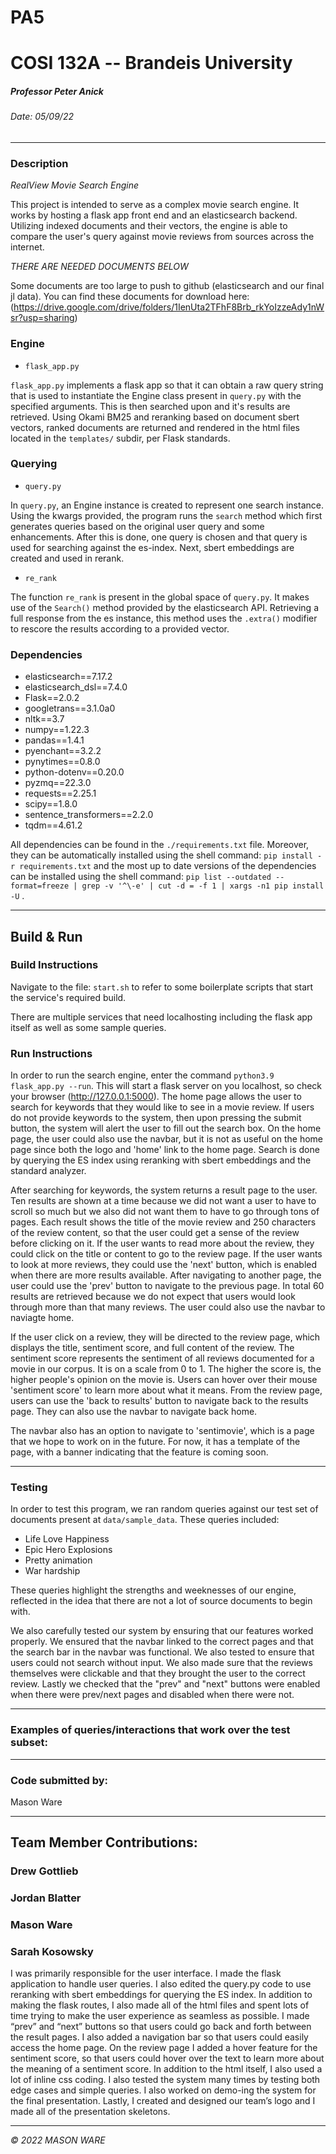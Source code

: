     

PA5
===

COSI 132A -- Brandeis University
================================

##### Professor Peter Anick

###### Date: 05/09/22

* * *

### Description

*RealView Movie Search Engine*

This project is intended to serve as a complex movie search engine. It works by hosting a flask app front end and an elasticsearch backend. Utilizing indexed documents and their vectors, the engine is able to compare the user's query against movie reviews from sources across the internet.

*THERE ARE NEEDED DOCUMENTS BELOW*

Some documents are too large to push to github (elasticsearch and our final jl data). You can find these documents for download here: (https://drive.google.com/drive/folders/1IenUta2TFhF8Brb_rkYoIzzeAdy1nWsr?usp=sharing)

### Engine

* `flask_app.py`

`flask_app.py` implements a flask app so that it can obtain a raw query string that is
used to instantiate the Engine class present in `query.py` with the specified arguments. This is then searched upon and it's results are retrieved. Using Okami BM25 and reranking based on document sbert vectors, ranked documents are returned and rendered in the html files located in the `templates/` subdir, per Flask standards.

### Querying

* `query.py`

In `query.py`, an Engine instance is created to represent one search instance. Using the kwargs provided, the program runs the `search` method which first generates queries based on the original user query and some enhancements. After this is done, one query is chosen and that query is used for searching against the es-index. Next, sbert embeddings are created and used in rerank.

* `re_rank`

The function `re_rank` is present in the global space of `query.py`. It makes use of the `Search()` method provided by the elasticsearch API. Retrieving a full response from the es instance, this method uses the `.extra()` modifier to rescore the results according to a provided vector. 


### Dependencies

* elasticsearch==7.17.2
* elasticsearch_dsl==7.4.0
* Flask==2.0.2
* googletrans==3.1.0a0
* nltk==3.7
* numpy==1.22.3
* pandas==1.4.1
* pyenchant==3.2.2
* pynytimes==0.8.0
* python-dotenv==0.20.0
* pyzmq==22.3.0
* requests==2.25.1
* scipy==1.8.0
* sentence_transformers==2.2.0
* tqdm==4.61.2


All dependencies can be found in the `./requirements.txt` file. Moreover, they can be automatically installed using the shell command: `pip install -r requirements.txt` and the most up to date versions of the dependencies can be installed using the shell command: `pip list --outdated --format=freeze | grep -v '^\-e' | cut -d = -f 1 | xargs -n1 pip install -U` .


* * *

Build & Run
-----------

### Build Instructions

Navigate to the file: `start.sh` to refer to some boilerplate scripts that start the service's required build.

There are multiple services that need localhosting including the flask app itself as well as some sample queries.

### Run Instructions

In order to run the search engine, enter the command `python3.9 flask_app.py --run`. This will start a flask server on you localhost, so check your browser (http://127.0.0.1:5000).
The home page allows the user to search for keywords that they would like to see in a movie review. If users do not provide keywords to the system, then upon pressing the submit button, the system will alert the user to fill out the search box. On the home page, the user could also use the navbar, but it is not as useful on the home page since both the logo and 'home' link to the home page. Search is done by querying the ES index using reranking with sbert embeddings and the standard analyzer.

After searching for keywords, the system returns a result page to the user. Ten results are shown at a time because we did not want a user to have to scroll so much but we also did not want them to have to go through tons of pages. Each result shows the title of the movie review and 250 characters of the review content, so that the user could get a sense of the review before clicking on it. If the user wants to read more about the review, they could click on the title or content to go to the review page. If the user wants to look at more reviews, they could use the 'next' button, which is enabled when there are more results available. After navigating to another page, the user could use the 'prev' button to navigate to the previous page. In total 60 results are retrieved because we do not expect that users would look through more than that many reviews. The user could also use the navbar to naviagte home.

If the user click on a review, they will be directed to the review page, which displays the title, sentiment score, and full content of the review. The sentiment score represents the sentiment of all reviews documented for a movie in our corpus. It is on a scale from 0 to 1. The higher the score is, the higher people's opinion on the movie is. Users can hover over their mouse 'sentiment score' to learn more about what it means. From the review page, users can use the 'back to results' button to navigate back to the results page. They can also use the navbar to navigate back home.

The navbar also has an option to navigate to 'sentimovie', which is a page that we hope to work on in the future. For now, it has a template of the page, with a banner indicating that the feature is coming soon.


* * *

### Testing

In order to test this program, we ran random queries against our test set of documents present at `data/sample_data`. These queries included:

* Life Love Happiness
* Epic Hero Explosions
* Pretty animation
* War hardship
  
These queries highlight the strengths and weeknesses of our engine, reflected in the idea that there are not a lot of source documents to begin with.

We also carefully tested our system by ensuring that our features worked properly. We ensured that the navbar linked to the correct pages and that the search bar in the navbar was functional. We also tested to ensure that users could not search without input. We also made sure that the reviews themselves were clickable and that they brought the user to the correct review. Lastly we checked that the "prev" and "next" buttons were enabled when there were prev/next pages and disabled when there were not.

* * *

### Examples of queries/interactions that work over the test subset:

* * *

### Code submitted by:
Mason Ware

* * *

Team Member Contributions:
-----------

### Drew Gottlieb

### Jordan Blatter

### Mason Ware


### Sarah Kosowsky

 I was primarily responsible for the user interface. I made the flask application to handle user queries. I also edited the query.py code to use reranking with sbert embeddings for querying the ES index. In addition to making the flask routes, I also made all of the html files and spent lots of time trying to make the user experience as seamless as possible. I made “prev” and “next” buttons so that users could go back and forth between the result pages. I also added a navigation bar so that users could easily access the home page. On the review page I added a hover feature for the sentiment score, so that users could hover over the text to learn more about the meaning of a sentiment score. In addition to the html itself, I also used a lot of inline css coding. I also tested the system many times by testing both edge cases and simple queries. I also worked on demo-ing the system for the final presentation. Lastly, I created and designed our team’s logo and I made all of the presentation skeletons.

* * *

_© 2022 MASON WARE_

